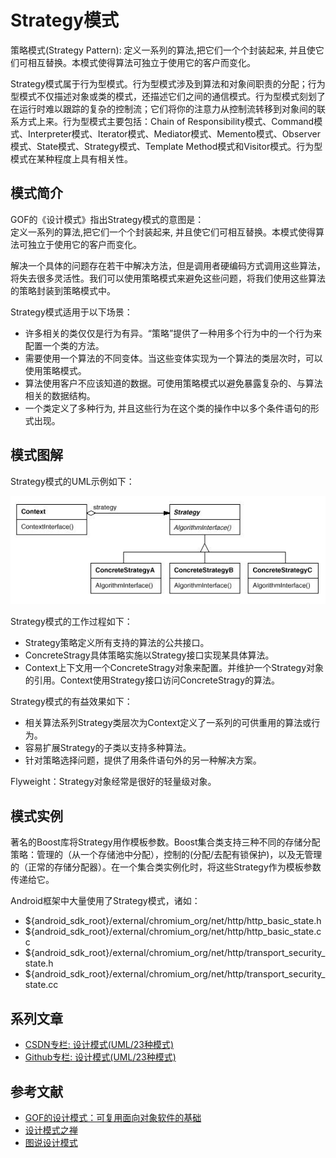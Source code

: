 # Strategy模式

策略模式(Strategy Pattern): 定义一系列的算法,把它们一个个封装起来, 并且使它们可相互替换。本模式使得算法可独立于使用它的客户而变化。

Strategy模式属于行为型模式。行为型模式涉及到算法和对象间职责的分配；行为型模式不仅描述对象或类的模式，还描述它们之间的通信模式。行为型模式刻划了在运行时难以跟踪的复杂的控制流；它们将你的注意力从控制流转移到对象间的联系方式上来。行为型模式主要包括：Chain of Responsibility模式、Command模式、Interpreter模式、Iterator模式、Mediator模式、Memento模式、Observer模式、State模式、Strategy模式、Template Method模式和Visitor模式。行为型模式在某种程度上具有相关性。

## 模式简介

GOF的《设计模式》指出Strategy模式的意图是：  
定义一系列的算法,把它们一个个封装起来, 并且使它们可相互替换。本模式使得算法可独立于使用它的客户而变化。

解决一个具体的问题存在若干中解决方法，但是调用者硬编码方式调用这些算法，将失去很多灵活性。我们可以使用策略模式来避免这些问题，将我们使用这些算法的策略封装到策略模式中。

Strategy模式适用于以下场景：

- 许多相关的类仅仅是行为有异。“策略”提供了一种用多个行为中的一个行为来配置一个类的方法。
- 需要使用一个算法的不同变体。当这些变体实现为一个算法的类层次时，可以使用策略模式。
- 算法使用客户不应该知道的数据。可使用策略模式以避免暴露复杂的、与算法相关的数据结构。
- 一个类定义了多种行为, 并且这些行为在这个类的操作中以多个条件语句的形式出现。

## 模式图解

Strategy模式的UML示例如下：

![Strategy模式示例](../images/behavioral_strategy.jpg)

Strategy模式的工作过程如下：

- Strategy策略定义所有支持的算法的公共接口。
- ConcreteStragy具体策略实施以Strategy接口实现某具体算法。
- Context上下文用一个ConcreteStragy对象来配置。并维护一个Strategy对象的引用。Context使用Strategy接口访问ConcreteStragy的算法。

Strategy模式的有益效果如下：

- 相关算法系列Strategy类层次为Context定义了一系列的可供重用的算法或行为。
- 容易扩展Strategy的子类以支持多种算法。
- 针对策略选择问题，提供了用条件语句外的另一种解决方案。

Flyweight：Strategy对象经常是很好的轻量级对象。

## 模式实例

著名的Boost库将Strategy用作模板参数。Boost集合类支持三种不同的存储分配策略：管理的（从一个存储池中分配），控制的(分配/去配有锁保护)，以及无管理的（正常的存储分配器）。在一个集合类实例化时，将这些Strategy作为模板参数传递给它。

Android框架中大量使用了Strategy模式，诸如：

- ${android_sdk_root}/external/chromium_org/net/http/http_basic_state.h
- ${android_sdk_root}/external/chromium_org/net/http/http_basic_state.cc
- ${android_sdk_root}/external/chromium_org/net/http/transport_security_state.h
- ${android_sdk_root}/external/chromium_org/net/http/transport_security_state.cc

## 系列文章

- [CSDN专栏: 设计模式(UML/23种模式)](https://blog.csdn.net/column/details/27399.html)
- [Github专栏: 设计模式(UML/23种模式)](https://github.com/media-tm/MTDesignPattern)

## 参考文献

- [GOF的设计模式：可复用面向对象软件的基础](http://item.jd.com/10057319.html)
- [设计模式之禅](http://item.jd.com/11414555.html)
- [图说设计模式](https://github.com/me115/design_patterns)
